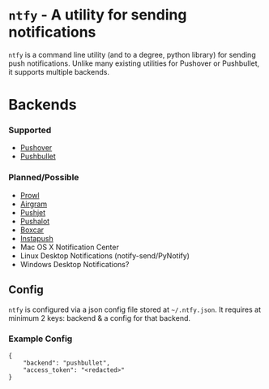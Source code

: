 # `ntfy` - A utility for sending notifications

`ntfy` is a command line utility (and to a degree, python library) for sending
push notifications. Unlike many existing utilities for Pushover or Pushbullet,
it supports multiple backends.

# Backends
### Supported
 * [Pushover](https://pushover.net)
 * [Pushbullet](https://pushbullet.com)

### Planned/Possible
 * [Prowl](http://www.prowlapp.com)
 * [Airgram](http://www.airgramapp.com)
 * [Pushjet](https://pushjet.io)
 * [Pushalot](https://pushalot.com)
 * [Boxcar](https://boxcar.io)
 * [Instapush](https://instapush.im)
 * Mac OS X Notification Center
 * Linux Desktop Notifications (notify-send/PyNotify)
 * Windows Desktop Notifications?

## Config
`ntfy` is configured via a json config file stored at `~/.ntfy.json`. It
requires at minimum 2 keys: backend & a config for that backend.

### Example Config
```
{
    "backend": "pushbullet",
    "access_token": "<redacted>"
}
```
